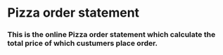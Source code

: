# Pizza order statement

### This is the online Pizza order statement which calculate the total price of which custumers place order.

